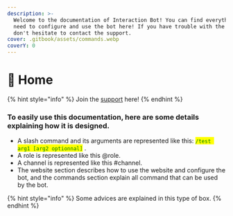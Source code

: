 ```yaml
---
description: >-
  Welcome to the documentation of Interaction Bot! You can find everything you
  need to configure and use the bot here! If you have trouble with the bot,
  don't hesitate to contact the support.
cover: .gitbook/assets/commands.webp
coverY: 0
---
```


# 📍 Home

{% hint style="info" %}
Join the [support](https://support.interaction-bot.com) here!
{% endhint %}

### To easily use this documentation, here are some details explaining how it is designed.

* A slash command and its arguments are represented like this: <mark style="color:green;">`/test arg1 [arg2 optionnal]`</mark> .
* A role is represented like this @role.
* A channel is represented like this #channel.
* The website section describes how to use the website and configure the bot, and the commands section explain all command that can be used by the bot.

{% hint style="info" %}
Some advices are explained in this type of box.
{% endhint %}

